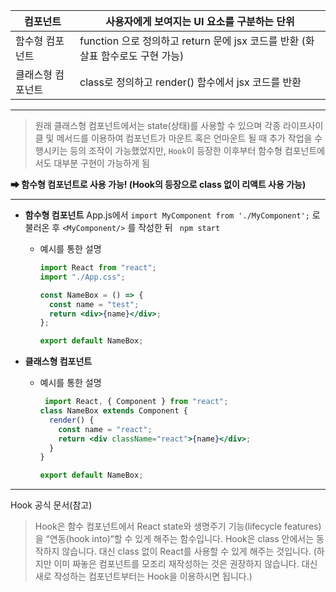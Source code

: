 | 컴포넌트 | 사용자에게 보여지는 UI 요소를 구분하는 단위 |
| --- | --- |
| 함수형 컴포넌트  |  function 으로 정의하고 return 문에 jsx 코드를 반환 (화살표 함수로도 구현 가능) |
| 클래스형 컴포넌트  | class로 정의하고 render() 함수에서 jsx 코드를 반환 |

***

> 원래 클래스형 컴포넌트에서는 state(상태)를 사용할 수 있으며 각종 라이프사이클 및 메서드를 이용하여 컴포넌트가 마운트 혹은 언마운트 될 때 추가 작업을 수행시키는 등의 조작이 가능했었지만,
> `Hook`이 등장한 이후부터 함수형 컴포넌트에서도 대부분 구현이 가능하게 됨
> 
**➡ 함수형 컴포넌트로 사용 가능! 
(Hook의 등장으로 class 없이 리액트 사용 가능)**

***

- **함수형 컴포넌트**
    App.js에서 `import MyComponent from './MyComponent';` 로 불러온 후 `<MyComponent/>` 를 작성한 뒤 ` npm start`
    - 예시를 통한 설명
        ```jsx
       import React from "react";
        import "./App.css";
        
        const NameBox = () => {
          const name = "test";
          return <div>{name}</div>;
        };
        
        export default NameBox;    
- **클래스형 컴포넌트**
  
    - 예시를 통한 설명
        ```jsx
         import React, { Component } from "react";
        class NameBox extends Component {
          render() {
            const name = "react";
            return <div className="react">{name}</div>;
          }
        }
        
        export default NameBox; 
 
***

Hook 공식 문서(참고)
> Hook은 함수 컴포넌트에서 React state와 생명주기 기능(lifecycle features)을 “연동(hook into)“할 수 있게 해주는 함수입니다. Hook은 class 안에서는 동작하지 않습니다. 대신 class 없이 React를 사용할 수 있게 해주는 것입니다. (하지만 이미 짜놓은 컴포넌트를 모조리 재작성하는 것은 권장하지 않습니다. 대신 새로 작성하는 컴포넌트부터는 Hook을 이용하시면 됩니다.)
